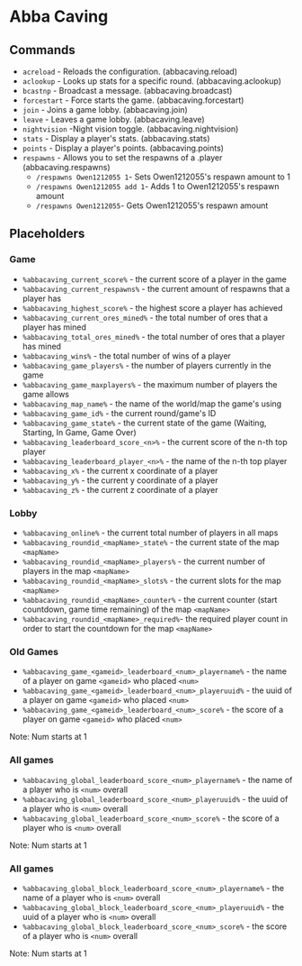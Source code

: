 # Abba Caving

## Commands
* `acreload` - Reloads the configuration. (abbacaving.reload)
* `aclookup` - Looks up stats for a specific round. (abbacaving.aclookup)
* `bcastnp` - Broadcast a message. (abbacaving.broadcast)
* `forcestart` - Force starts the game. (abbacaving.forcestart)
* `join` - Joins a game lobby. (abbacaving.join)
* `leave` - Leaves a game lobby. (abbacaving.leave)
* `nightvision` -Night vision toggle. (abbacaving.nightvision)
* `stats` - Display a player's stats. (abbacaving.stats)
* `points` - Display a player's points. (abbacaving.points)
* `respawns` - Allows you to set the respawns of a .player (abbacaving.respawns)
  * ``/respawns Owen1212055 1``- Sets Owen1212055's respawn amount to 1
  * ``/respawns Owen1212055 add 1``- Adds 1 to Owen1212055's respawn amount
  * ``/respawns Owen1212055``- Gets Owen1212055's respawn amount

## Placeholders

### Game

* `%abbacaving_current_score%`          - the current score of a player in the game
* `%abbacaving_current_respawns%`       - the current amount of respawns that a player has
* `%abbacaving_highest_score%`          - the highest score a player has achieved
* `%abbacaving_current_ores_mined%`     - the total number of ores that a player has mined
* `%abbacaving_total_ores_mined%`       - the total number of ores that a player has mined
* `%abbacaving_wins%`                   - the total number of wins of a player
* `%abbacaving_game_players%`           - the number of players currently in the game
* `%abbacaving_game_maxplayers%`        - the maximum number of players the game allows
* `%abbacaving_map_name%`               - the name of the world/map the game's using
* `%abbacaving_game_id%`                - the current round/game's ID
* `%abbacaving_game_state%`             - the current state of the game (Waiting, Starting, In Game, Game Over)
* `%abbacaving_leaderboard_score_<n>%`  - the current score of the n-th top player
* `%abbacaving_leaderboard_player_<n>%` - the name of the n-th top player
* `%abbacaving_x%`                      - the current x coordinate of a player
* `%abbacaving_y%`                      - the current y coordinate of a player
* `%abbacaving_z%`                      - the current z coordinate of a player

### Lobby

* `%abbacaving_online%`                    - the current total number of players in all maps
* `%abbacaving_roundid_<mapName>_state%`   - the current state of the map `<mapName>`
* `%abbacaving_roundid_<mapName>_players%` - the current number of players in the map `<mapName>`
* `%abbacaving_roundid_<mapName>_slots%`   - the current slots for the map `<mapName>`
* `%abbacaving_roundid_<mapName>_counter%` - the current counter (start countdown, game time remaining) of the map `<mapName>`
* `%abbacaving_roundid_<mapName>_required%`- the required player count in order to start the countdown for the map `<mapName>`

### Old Games

* `%abbacaving_game_<gameid>_leaderboard_<num>_playername%`  - the name of a player on game `<gameid>` who placed `<num>`
* `%abbacaving_game_<gameid>_leaderboard_<num>_playeruuid%`  - the uuid of a player on game `<gameid>` who placed `<num>`
* `%abbacaving_game_<gameid>_leaderboard_<num>_score%`       - the score of a player on game `<gameid>` who placed `<num>`

Note: Num starts at 1

### All games
* `%abbacaving_global_leaderboard_score_<num>_playername%`  - the name of a player who is `<num>` overall
* `%abbacaving_global_leaderboard_score_<num>_playeruuid%`  - the uuid of a player who is `<num>` overall
* `%abbacaving_global_leaderboard_score_<num>_score%`       - the score of a player who is `<num>` overall

Note: Num starts at 1



### All games
* `%abbacaving_global_block_leaderboard_score_<num>_playername%`  - the name of a player who is `<num>` overall
* `%abbacaving_global_block_leaderboard_score_<num>_playeruuid%`  - the uuid of a player who is `<num>` overall
* `%abbacaving_global_block_leaderboard_score_<num>_score%`       - the score of a player who is `<num>` overall

Note: Num starts at 1

